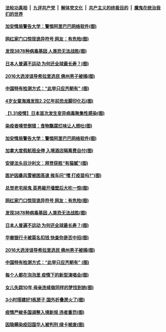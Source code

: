 

####  [法轮功真相](../../../../basic/blob/master/README.md?t=02010731) &nbsp;|&nbsp; [九评共产党](../../../../9ping.md/blob/master/README.md?t=02010731) &nbsp;|&nbsp; [解体党文化](../../../../jtdwh.md/blob/master/README.md?t=02010731)  &nbsp;|&nbsp; [共产主义的终极目的](../../../../gczydzjmd.md/blob/master/README.md?t=02010731) &nbsp;|&nbsp; [魔鬼在统治我们的世界](../../../../mgztzwmdsj.md/blob/master/README.md?t=02010731) 

#### [加安情局警告大学：警惕阿里巴巴网络软件(图)](../pages/p3/960882.md?t=02010731) 

#### [网红家门口惊现诡异符号 网友：有危险(图)](../pages/p3/960773.md?t=02010731) 

#### [发现3878种病毒基因 人类恐无法战胜(图)](../pages/p3/960764.md?t=02010731) 

#### [日本人普遍不运动 为何还全球最长寿？(图)](../pages/p3/960741.md?t=02010731) 

#### [2016大选涉误导希拉里选民 佛州男子被捕(图)](../pages/p3/960665.md?t=02010731) 

#### [中国特有检测方式：“此举只应兲朝有” (图)](../pages/p3/960648.md?t=02010731) 

#### [4岁女童海滩发现2.2亿年前恐龙脚印化石(图)](../pages/p3/960974.md?t=02010731) 

#### [【1.31疫情】日本首次发生变异病毒聚集性感染(图)](../pages/p3/958875.md?t=02010731) 

#### [染疫者嗅觉倒错：食物飘腐烂味让人想吐(图)](../pages/p3/960883.md?t=02010731) 

#### [加安情局警告大学：警惕阿里巴巴网络软件(图)](../pages/p3/960882.md?t=02010731) 

#### [加拿大度假航班全停 入境酒店隔离费自付(图)](../pages/p3/960878.md?t=02010731) 

#### [安提法头目沙利文：拜登获胜“有猫腻”(图)](../pages/p3/960820.md?t=02010731) 

#### [医护因暴风雪被困高速 挨车问“嘿 打疫苗吗?”(图)](../pages/p3/960811.md?t=02010731) 

#### [总觉老宅闹鬼 英男砸开墙壁后大吃一惊(图)](../pages/p3/960774.md?t=02010731) 

#### [网红家门口惊现诡异符号 网友：有危险(图)](../pages/p3/960773.md?t=02010731) 

#### [发现3878种病毒基因 人类恐无法战胜(图)](../pages/p3/960764.md?t=02010731) 

#### [日本人普遍不运动 为何还全球最长寿？(图)](../pages/p3/960741.md?t=02010731) 

#### [华裔银行卡被莫名扣钱 快查你是否中招(图)](../pages/p3/960671.md?t=02010731) 

#### [2016大选涉误导希拉里选民 佛州男子被捕(图)](../pages/p3/960665.md?t=02010731) 

#### [中国特有检测方式：“此举只应兲朝有” (图)](../pages/p3/960648.md?t=02010731) 

#### [每个人都在泡泡里 疫情下的新型演唱会(图)](../pages/p3/960658.md?t=02010731) 


#### [女儿失踪10年 母亲连续做同样的梦找到她(图)](../pages/p3/960632.md?t=02010731) 

#### [3小时搭建好1栋房子 国外折叠房火了(图)](../pages/p3/960626.md?t=02010731) 

#### [疫情严峻多国调整入境新规 违者重罚(图)](../pages/p3/960613.md?t=02010731) 

#### [因隐瞒染疫回国华人被判刑 绿卡被废(图)](../pages/p3/960558.md?t=02010731) 

